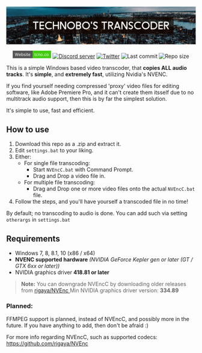 
<p align="center">
    <img src="/docs/img/banner1.png">
</p>
<p align="center">
    <a href="https://tcno.co/">
        <img alt="Website" src="/docs/img/web.svg" height=20"></a>
    <a href="https://discord.gg/wkJp38m">
        <img alt="Discord server" src="https://img.shields.io/discord/217649733915770880.svg?label=Discord&logo=discord&style=flat-square"></a>
    <a href="https://twitter.com/TcNobo">
        <img alt="Twitter" src="https://img.shields.io/twitter/follow/TcNobo.svg?label=Follow%20%40TcNobo&logo=Twitter&style=flat-square"></a>
    <img alt="Last commit" src="https://img.shields.io/github/last-commit/TcNobo/TcNo-Transcoder.svg?label=Last%20commit&logo=GitHub&style=flat-square">
    <img alt="Repo size" src="https://img.shields.io/github/repo-size/TcNobo/TcNo-Transcoder.svg?label=Repo%20size&logo=GitHub&style=flat-square">
</p>

This is a simple Windows based video transcoder, that **copies ALL audio tracks**. It's **simple**, and **extremely fast**, utilizing Nvidia's NVENC.

If you find yourself needing compressed 'proxy' video files for editing software, like Adobe Premiere Pro, and it can't create them itsself due to no multitrack audio support, then this is by far the simplest solution.

It's simple to use, fast and efficient.


## How to use

 1. Download this repo as a .zip and extract it.
 2. Edit `settings.bat` to your liking.
 3. Either:
	 -	For single file transcoding:
		 - Start `NVEncC.bat` with Command Prompt.
		 - Drag and Drop a video file in.
	- For multiple file transcoding:
		- Drag and Drop one or more video files onto the actual `NVEncC.bat` file.
 5. Follow the steps, and you'll have yourself a transcoded file in no time!

By default; no transcoding to audio is done. You can add such via setting `otherargs` in `settings.bat`

## Requirements
- Windows 7, 8, 8.1, 10 (x86 / x64)
- **NVENC supported hardware** *(NVIDIA GeForce Kepler gen or later (GT / GTX 6xx or later))*
- NVIDIA graphics driver **418.81 or later**
> **Note:** You can downgrade NVEncC by downloading older releases from [rigaya/NVEnc
](https://github.com/rigaya/NVEnc/releases) Min NVIDIA graphics driver version: **334.89**


### Planned:
FFMPEG support is planned, instead of NVEncC, and possibly more in the future.
If you have anything to add, then don't be afraid :)

For more info regarding NVEncC, such as supported codecs: https://github.com/rigaya/NVEnc
